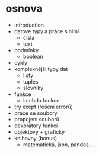 # osnova

- introduction
- datové typy a práce s nimi
  - čísla
  - text
- podmínky
  - boolean
- cykly 
- komplexnější typy dat
  - listy
  - tuples
  - slovníky
- funkce
  - lambda funkce
- try exept (řešení errorů)
- práce se soubory
- propojení souborů
- dekorátory funkcí
- objektový + grafický
- knihovny (bonus)
  - matematická, json, pandas...
